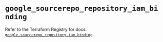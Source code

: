 # `google_sourcerepo_repository_iam_binding`

Refer to the Terraform Registry for docs: [`google_sourcerepo_repository_iam_binding`](https://registry.terraform.io/providers/hashicorp/google-beta/6.49.2/docs/resources/google_sourcerepo_repository_iam_binding).
